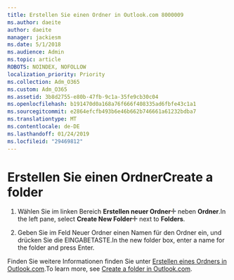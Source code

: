 ```yaml
---
title: Erstellen Sie einen Ordner in Outlook.com 8000009
ms.author: daeite
author: daeite
manager: jackiesm
ms.date: 5/1/2018
ms.audience: Admin
ms.topic: article
ROBOTS: NOINDEX, NOFOLLOW
localization_priority: Priority
ms.collection: Adm_O365
ms.custom: Adm_O365
ms.assetid: 3b8d2755-e80b-47fb-9c1a-35fe9cb30c04
ms.openlocfilehash: b191470d0a168a76f666f408335ad6fbfe43c1a1
ms.sourcegitcommit: e2864efcfb493b6e46b662b746661a61232bdba7
ms.translationtype: MT
ms.contentlocale: de-DE
ms.lasthandoff: 01/24/2019
ms.locfileid: "29469812"
---
```

# <a name="create-a-folder"></a><span data-ttu-id="bac57-102">Erstellen Sie einen Ordner</span><span class="sxs-lookup"><span data-stu-id="bac57-102">Create a folder</span></span>

1. <span data-ttu-id="bac57-103">Wählen Sie im linken Bereich **Erstellen neuer Ordner**![das Erstellen der Schaltfläche Neuer Ordner](media/d8e28612-fbdb-4d28-a4d0-14f7834cfd97.png) neben **Ordner**.</span><span class="sxs-lookup"><span data-stu-id="bac57-103">In the left pane, select **Create New Folder**![The Create new folder button](media/d8e28612-fbdb-4d28-a4d0-14f7834cfd97.png) next to **Folders**.</span></span> 
    
2. <span data-ttu-id="bac57-104">Geben Sie im Feld Neuer Ordner einen Namen für den Ordner ein, und drücken Sie die EINGABETASTE.</span><span class="sxs-lookup"><span data-stu-id="bac57-104">In the new folder box, enter a name for the folder and press Enter.</span></span>
    
<span data-ttu-id="bac57-105">Finden Sie weitere Informationen finden Sie unter [Erstellen eines Ordners in Outlook.com](https://go.microsoft.com/fwlink/p/?linkid=873114).</span><span class="sxs-lookup"><span data-stu-id="bac57-105">To learn more, see [Create a folder in Outlook.com](https://go.microsoft.com/fwlink/p/?linkid=873114).</span></span>
  


